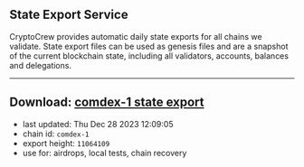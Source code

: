## State Export Service
CryptoCrew provides automatic daily state exports for all chains we validate. State export files can be used as genesis files and are a snapshot of the current blockchain state, including all validators, accounts, balances and delegations.

---
**Download: [comdex-1 state export](https://dl.ccvalidators.com/SERVICE/comdex/comdex-1_export_11064109.json)**
---

- last updated: Thu Dec 28 2023 12:09:05
- chain id: `comdex-1`
- export height: `11064109`
- use for: airdrops, local tests, chain recovery
